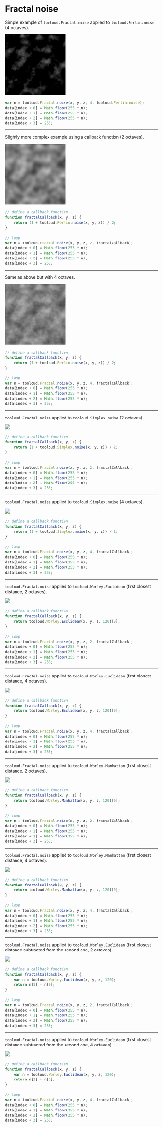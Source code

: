 # Fractal noise

Simple example of ```tooloud.Fractal.noise``` applied to ```tooloud.Perlin.noise``` (4 octaves).

![](/examples/Fractal/img/1.png)

```javascript
var n = tooloud.Fractal.noise(x, y, z, 4, tooloud.Perlin.noise);
data[index + 0] = Math.floor(255 * n);
data[index + 1] = Math.floor(255 * n);
data[index + 2] = Math.floor(255 * n);
data[index + 3] = 255;
```

---

Slightly more complex example using a callback function (2 octaves).

![](/examples/Fractal/img/2.png)

```javascript
// define a callback function
function fractalCallback(x, y, z) {
    return (1 + tooloud.Perlin.noise(x, y, z)) / 2;
}

// loop
var n = tooloud.Fractal.noise(x, y, z, 2, fractalCallback);
data[index + 0] = Math.floor(255 * n);
data[index + 1] = Math.floor(255 * n);
data[index + 2] = Math.floor(255 * n);
data[index + 3] = 255;
```

---

Same as above but with 4 octaves.

![](/examples/Fractal/img/3.png)

```javascript
// define a callback function
function fractalCallback(x, y, z) {
    return (1 + tooloud.Perlin.noise(x, y, z)) / 2;
}

// loop
var n = tooloud.Fractal.noise(x, y, z, 4, fractalCallback);
data[index + 0] = Math.floor(255 * n);
data[index + 1] = Math.floor(255 * n);
data[index + 2] = Math.floor(255 * n);
data[index + 3] = 255;
```

---

```tooloud.Fractal.noise``` applied to ```tooloud.Simplex.noise``` (2 octaves).

![](/examples/Fractal/img/4.png)

```javascript
// define a callback function
function fractalCallback(x, y, z) {
    return (1 + tooloud.Simplex.noise(x, y, z)) / 2;
}

// loop
var n = tooloud.Fractal.noise(x, y, z, 2, fractalCallback);
data[index + 0] = Math.floor(255 * n);
data[index + 1] = Math.floor(255 * n);
data[index + 2] = Math.floor(255 * n);
data[index + 3] = 255;
```

---

```tooloud.Fractal.noise``` applied to ```tooloud.Simplex.noise``` (4 octaves).

![](/examples/Fractal/img/5.png)

```javascript
// define a callback function
function fractalCallback(x, y, z) {
    return (1 + tooloud.Simplex.noise(x, y, z)) / 2;
}

// loop
var n = tooloud.Fractal.noise(x, y, z, 4, fractalCallback);
data[index + 0] = Math.floor(255 * n);
data[index + 1] = Math.floor(255 * n);
data[index + 2] = Math.floor(255 * n);
data[index + 3] = 255;
```

---

```tooloud.Fractal.noise``` applied to ```tooloud.Worley.Euclidean``` (first closest distance, 2 octaves).

![](/examples/Fractal/img/6.png)

```javascript
// define a callback function
function fractalCallback(x, y, z) {
    return tooloud.Worley.Euclidean(x, y, z, 120)[0];
}

// loop
var n = tooloud.Fractal.noise(x, y, z, 2, fractalCallback);
data[index + 0] = Math.floor(255 * n);
data[index + 1] = Math.floor(255 * n);
data[index + 2] = Math.floor(255 * n);
data[index + 3] = 255;
```

---

```tooloud.Fractal.noise``` applied to ```tooloud.Worley.Euclidean``` (first closest distance, 4 octaves).

![](/examples/Fractal/img/7.png)

```javascript
// define a callback function
function fractalCallback(x, y, z) {
    return tooloud.Worley.Euclidean(x, y, z, 120)[0];
}

// loop
var n = tooloud.Fractal.noise(x, y, z, 4, fractalCallback);
data[index + 0] = Math.floor(255 * n);
data[index + 1] = Math.floor(255 * n);
data[index + 2] = Math.floor(255 * n);
data[index + 3] = 255;
```

---

```tooloud.Fractal.noise``` applied to ```tooloud.Worley.Manhattan``` (first closest distance, 2 octaves).

![](/examples/Fractal/img/8.png)

```javascript
// define a callback function
function fractalCallback(x, y, z) {
    return tooloud.Worley.Manhattan(x, y, z, 120)[0];
}

// loop
var n = tooloud.Fractal.noise(x, y, z, 2, fractalCallback);
data[index + 0] = Math.floor(255 * n);
data[index + 1] = Math.floor(255 * n);
data[index + 2] = Math.floor(255 * n);
data[index + 3] = 255;
```

---

```tooloud.Fractal.noise``` applied to ```tooloud.Worley.Manhattan``` (first closest distance, 4 octaves).

![](/examples/Fractal/img/9.png)

```javascript
// define a callback function
function fractalCallback(x, y, z) {
    return tooloud.Worley.Manhattan(x, y, z, 120)[0];
}

// loop
var n = tooloud.Fractal.noise(x, y, z, 4, fractalCallback);
data[index + 0] = Math.floor(255 * n);
data[index + 1] = Math.floor(255 * n);
data[index + 2] = Math.floor(255 * n);
data[index + 3] = 255;
```

---

```tooloud.Fractal.noise``` applied to ```tooloud.Worley.Euclidean``` (first closest distance subtracted from the second one, 2 octaves).

![](/examples/Fractal/img/10.png)

```javascript
// define a callback function
function fractalCallback(x, y, z) {
    var n = tooloud.Worley.Euclidean(x, y, z, 120);
    return n[1] - n[0];
}

// loop
var n = tooloud.Fractal.noise(x, y, z, 2, fractalCallback);
data[index + 0] = Math.floor(255 * n);
data[index + 1] = Math.floor(255 * n);
data[index + 2] = Math.floor(255 * n);
data[index + 3] = 255;
```

---

```tooloud.Fractal.noise``` applied to ```tooloud.Worley.Euclidean``` (first closest distance subtracted from the second one, 4 octaves).

![](/examples/Fractal/img/11.png)

```javascript
// define a callback function
function fractalCallback(x, y, z) {
    var n = tooloud.Worley.Euclidean(x, y, z, 120);
    return n[1] - n[0];
}

// loop
var n = tooloud.Fractal.noise(x, y, z, 4, fractalCallback);
data[index + 0] = Math.floor(255 * n);
data[index + 1] = Math.floor(255 * n);
data[index + 2] = Math.floor(255 * n);
data[index + 3] = 255;
```
